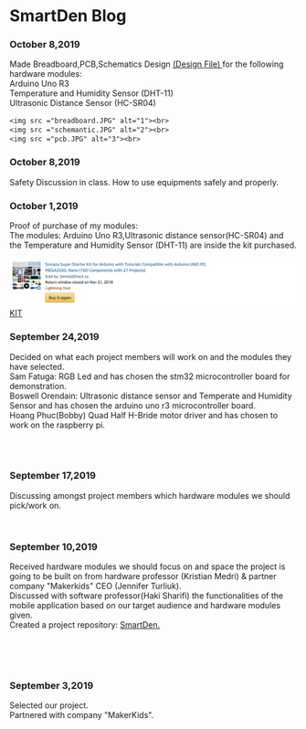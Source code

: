 <html>
<h1> SmartDen Blog </h1>


<h3 font color ="green">October 8,2019</h3>
<p>Made Breadboard,PCB,Schematics Design <a href="https://github.com/boskyle/SmartDen/blob/master/documentation/CENG317_PCB_DESIGN.fzz">(Design File) </a>for the following hardware modules:<br>
	Arduino Uno R3<br>
	Temperature and Humidity Sensor (DHT-11)<br>
	Ultrasonic Distance Sensor (HC-SR04)<br>
	
	<img src ="breadboard.JPG" alt="1"><br>
	<img src ="schemantic.JPG" alt="2"><br>
	<img src ="pcb.JPG" alt="3"><br>
	
	
</p>


<h3 font color ="green">October 8,2019</h3>
<p>Safety Discussion in class. How to use equipments safely and properly.</p>




<h3 font color ="green">October 1,2019</h3>
<p>Proof of purchase of my modules:<br>The modules: Arduino Uno R3,Ultrasonic distance sensor(HC-SR04) and the Temperature and Humidity Sensor (DHT-11) are inside the kit purchased.<br></p>
<img src ="proof_of_purchase.JPG" alt="mymodules_ordered"><br>
<a href ="https://www.amazon.ca/gp/product/B06XXYVWVJ/ref=ppx_yo_dt_b_asin_image_o02_s00?ie=UTF8&psc=1">KIT</a>





<h3 font color ="green">September 24,2019</h3>
<p>Decided on what each project members will work on and the modules they have selected.
<br>Sam Fatuga: RGB Led and has chosen the stm32 microcontroller board for demonstration.
<br>Boswell Orendain: Ultrasonic distance sensor and Temperate and Humidity Sensor and has chosen the arduino uno r3 microcontroller board.
<br>Hoang Phuc(Bobby) Quad Half H-Bride motor driver and has chosen to work on the raspberry pi.
</p><br><br>


<h3 font color="green">September 17,2019</h3>
<p>Discussing amongst project members which hardware modules we should pick/work on.</p><br>




<h3 font color="green">September 10,2019</h3>
<p>Received hardware modules we should focus on and space the project is going to be built on from hardware professor (Kristian Medri) & partner company "Makerkids" CEO (Jennifer Turliuk).<br>Discussed with software professor(Haki Sharifi) the functionalities of the mobile application based on our target audience and hardware modules given.<br>Created a project repository: <a href="https://github.com/boskyle/SmartDen">SmartDen.</a></p><br><br>
<br>

<h3 font color="green">September 3,2019</h3>
<p>Selected our project.<br>Partnered with company "MakerKids".</p><br>

</html>
